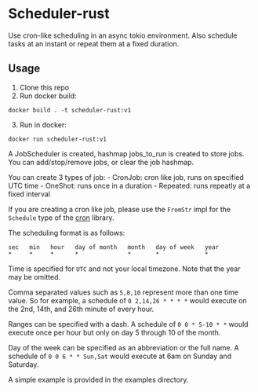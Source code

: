# Scheduler-rust

Use cron-like scheduling in an async tokio environment.
Also schedule tasks at an instant or repeat them at a fixed duration.

## 

## Usage

1. Clone this repo
2. Run docker build:
```shell 
docker build . -t scheduler-rust:v1
```
3. Run in docker:
```shell 
docker run scheduler-rust:v1
```

A JobScheduler is created, hashmap jobs_to_run is created to store jobs. You can add/stop/remove jobs, or clear the job hashmap. 

You can create 3 types of job:
    - CronJob: cron like job, runs on specified UTC time
    - OneShot: runs once in a duration
    - Repeated: runs repeatly at a fixed interval

If you are creating a cron like job, please use the `FromStr` impl for the
`Schedule` type of the [cron](https://github.com/zslayton/cron) library.

The scheduling format is as follows:

```text
sec   min   hour   day of month   month   day of week   year
*     *     *      *              *       *             *
```

Time is specified for `UTC` and not your local timezone. Note that the year may
be omitted.

Comma separated values such as `5,8,10` represent more than one time value. So
for example, a schedule of `0 2,14,26 * * * *` would execute on the 2nd, 14th,
and 26th minute of every hour.

Ranges can be specified with a dash. A schedule of `0 0 * 5-10 * *` would
execute once per hour but only on day 5 through 10 of the month.

Day of the week can be specified as an abbreviation or the full name. A
schedule of `0 0 6 * * Sun,Sat` would execute at 6am on Sunday and Saturday.

A simple example is provided in the examples directory.

```


